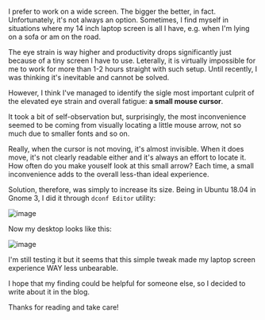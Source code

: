 I prefer to work on a wide screen. The bigger the better, in fact. Unfortunately, it's not always an option.
Sometimes, I find myself in situations where my 14 inch laptop screen is all I have, e.g. when I'm lying on a sofa or am on the road.

The eye strain is way higher and productivity drops significantly just because of a tiny screen I have to use. Leterally, it is virtually impossible for me to work for more than 1-2 hours straight with such setup. Until recently, I was thinking it's inevitable and cannot be solved.

However, I think I've managed to identify the sigle most important culprit of the elevated eye strain and overall fatigue: **a small mouse cursor**.

It took a bit of self-observation but, surprisingly, the most inconvenience seemed to be coming from visually locating a little mouse arrow, not so much due to smaller fonts and so on.

Really, when the cursor is not moving, it's almost invisible. When it does move, it's not clearly readable either and it's always an effort to locate it. 
How often do you make youself look at this small arrow? Each time, a small inconvenience adds to the overall less-than ideal experience.

Solution, therefore, was simply to increase its size. Being in Ubuntu 18.04 in Gnome 3, I did it through `dconf Editor` utility:

![image](https://user-images.githubusercontent.com/21345604/121795913-9de3c500-cc1d-11eb-8f1c-a407cd4057cb.png)

Now my desktop looks like this:

![image](https://user-images.githubusercontent.com/21345604/121795901-90c6d600-cc1d-11eb-92d4-1d81be1c9297.png)

I'm still testing it but it seems that this simple tweak made my laptop screen experience WAY less unbearable.

I hope that my finding could be helpful for someone else, so I decided to write about it in the blog.

Thanks for reading and take care!
